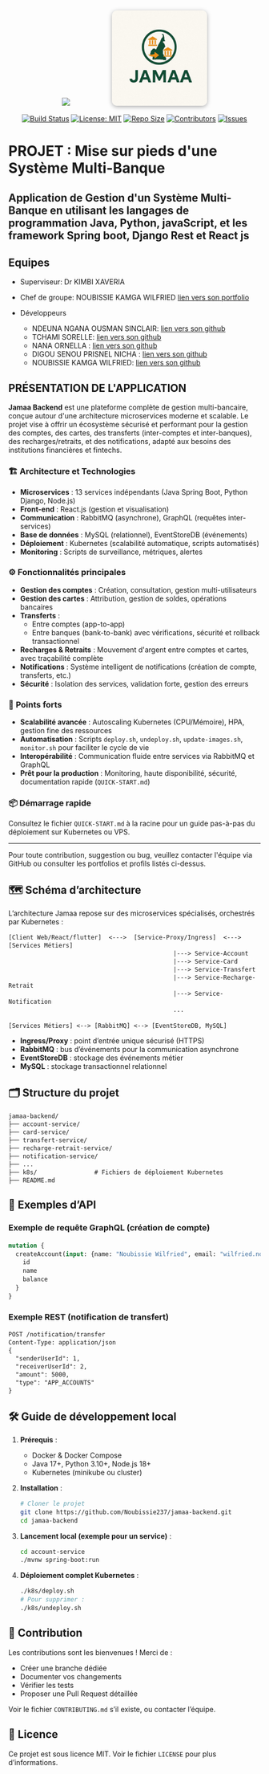 <p align="center">
  <img src="https://upload.wikimedia.org/wikipedia/fr/2/2a/Blason_univ_Yaound%C3%A9_1.png" width="150" style="margin-right: 40px;">
  <img src="service-notifications/src/main/resources/img/img.jpg" width="190" alt="Logo Jamaa" style="margin-left: 40px; border-radius: 10px; box-shadow: 0 2px 8px #aaa;">
</p>

<p align="center">
  <a href="https://github.com/Noubissie237/jamaa-backend/actions/workflows/build.yml"><img src="https://img.shields.io/github/actions/workflow/status/Noubissie237/jamaa-backend/build.yml?branch=main&label=Build&logo=github" alt="Build Status"></a>
  <a href="https://opensource.org/licenses/MIT"><img src="https://img.shields.io/badge/License-MIT-blue.svg" alt="License: MIT"></a>
  <a href="https://github.com/Noubissie237/jamaa-backend"><img src="https://img.shields.io/github/repo-size/Noubissie237/jamaa-backend?label=Repo%20size&color=informational" alt="Repo Size"></a>
  <a href="https://github.com/Noubissie237/jamaa-backend/graphs/contributors"><img src="https://img.shields.io/github/contributors/Noubissie237/jamaa-backend?color=success" alt="Contributors"></a>
  <a href="https://github.com/Noubissie237/jamaa-backend/issues"><img src="https://img.shields.io/github/issues/Noubissie237/jamaa-backend?color=yellow" alt="Issues"></a>
</p>

# PROJET : Mise sur pieds d'une Système Multi-Banque

## Application de Gestion d'un Système Multi-Banque en utilisant les langages de programmation Java, Python, javaScript, et les framework Spring boot, Django Rest et React js



## Equipes

* Superviseur: Dr KIMBI XAVERIA
* Chef de groupe: NOUBISSIE KAMGA WILFRIED  [lien vers son portfolio](https://noubissie.propentatech.com/)
 
* Développeurs
  * NDEUNA NGANA OUSMAN SINCLAIR: [lien vers son github](https://github.com/Nnos5)
  * TCHAMI SORELLE: [lien vers son github](https://github.com/Tchamisorelle)
  * NANA ORNELLA : [lien vers son github](https://github.com/ornelnana4)
  * DIGOU SENOU PRISNEL NICHA : [lien vers son github](https://github.com/Nich18)
  * NOUBISSIE KAMGA WILFRIED: [lien vers son github](https://github.com/Noubissie237/) 

## PRÉSENTATION DE L'APPLICATION

**Jamaa Backend** est une plateforme complète de gestion multi-bancaire, conçue autour d'une architecture microservices moderne et scalable. Le projet vise à offrir un écosystème sécurisé et performant pour la gestion des comptes, des cartes, des transferts (inter-comptes et inter-banques), des recharges/retraits, et des notifications, adapté aux besoins des institutions financières et fintechs.

### 🏗️ **Architecture et Technologies**
- **Microservices** : 13 services indépendants (Java Spring Boot, Python Django, Node.js)
- **Front-end** : React.js (gestion et visualisation)
- **Communication** : RabbitMQ (asynchrone), GraphQL (requêtes inter-services)
- **Base de données** : MySQL (relationnel), EventStoreDB (événements)
- **Déploiement** : Kubernetes (scalabilité automatique, scripts automatisés)
- **Monitoring** : Scripts de surveillance, métriques, alertes

### ⚙️ **Fonctionnalités principales**
- **Gestion des comptes** : Création, consultation, gestion multi-utilisateurs
- **Gestion des cartes** : Attribution, gestion de soldes, opérations bancaires
- **Transferts** :
   - Entre comptes (app-to-app)
   - Entre banques (bank-to-bank) avec vérifications, sécurité et rollback transactionnel
- **Recharges & Retraits** : Mouvement d'argent entre comptes et cartes, avec traçabilité complète
- **Notifications** : Système intelligent de notifications (création de compte, transferts, etc.)
- **Sécurité** : Isolation des services, validation forte, gestion des erreurs

### 🚀 **Points forts**
- **Scalabilité avancée** : Autoscaling Kubernetes (CPU/Mémoire), HPA, gestion fine des ressources
- **Automatisation** : Scripts `deploy.sh`, `undeploy.sh`, `update-images.sh`, `monitor.sh` pour faciliter le cycle de vie
- **Interopérabilité** : Communication fluide entre services via RabbitMQ et GraphQL
- **Prêt pour la production** : Monitoring, haute disponibilité, sécurité, documentation rapide (`QUICK-START.md`)

### 📦 **Démarrage rapide**
Consultez le fichier `QUICK-START.md` à la racine pour un guide pas-à-pas du déploiement sur Kubernetes ou VPS.

---
Pour toute contribution, suggestion ou bug, veuillez contacter l'équipe via GitHub ou consulter les portfolios et profils listés ci-dessus.


## 🗺️ Schéma d’architecture

L’architecture Jamaa repose sur des microservices spécialisés, orchestrés par Kubernetes :

```
[Client Web/React/flutter]  <--->  [Service-Proxy/Ingress]  <--->  [Services Métiers]
                                              |---> Service-Account
                                              |---> Service-Card
                                              |---> Service-Transfert
                                              |---> Service-Recharge-Retrait
                                              |---> Service-Notification
                                              ...

[Services Métiers] <--> [RabbitMQ] <--> [EventStoreDB, MySQL]
```
- **Ingress/Proxy** : point d’entrée unique sécurisé (HTTPS)
- **RabbitMQ** : bus d’événements pour la communication asynchrone
- **EventStoreDB** : stockage des événements métier
- **MySQL** : stockage transactionnel relationnel


## 🗂️ Structure du projet

```
jamaa-backend/
├── account-service/
├── card-service/
├── transfert-service/
├── recharge-retrait-service/
├── notification-service/
├── ...
├── k8s/                # Fichiers de déploiement Kubernetes
├── README.md
```


## 🔌 Exemples d’API

### Exemple de requête GraphQL (création de compte)
```graphql
mutation {
  createAccount(input: {name: "Noubissie Wilfried", email: "wilfried.noubissie@facsciences-uy1.cm"}) {
    id
    name
    balance
  }
}
```
### Exemple REST (notification de transfert)
```http
POST /notification/transfer
Content-Type: application/json
{
  "senderUserId": 1,
  "receiverUserId": 2,
  "amount": 5000,
  "type": "APP_ACCOUNTS"
}
```


## 🛠️ Guide de développement local

1. **Prérequis** :
   - Docker & Docker Compose
   - Java 17+, Python 3.10+, Node.js 18+
   - Kubernetes (minikube ou cluster)

2. **Installation** :
   ```bash
   # Cloner le projet
   git clone https://github.com/Noubissie237/jamaa-backend.git
   cd jamaa-backend
   ```

3. **Lancement local (exemple pour un service)** :
   ```bash
   cd account-service
   ./mvnw spring-boot:run
   ```

4. **Déploiement complet Kubernetes** :
   ```bash
   ./k8s/deploy.sh
   # Pour supprimer :
   ./k8s/undeploy.sh
   ```


## 🤝 Contribution

Les contributions sont les bienvenues ! Merci de :
- Créer une branche dédiée
- Documenter vos changements
- Vérifier les tests
- Proposer une Pull Request détaillée

Voir le fichier `CONTRIBUTING.md` s’il existe, ou contacter l’équipe.


## 📄 Licence

Ce projet est sous licence MIT. Voir le fichier `LICENSE` pour plus d’informations.